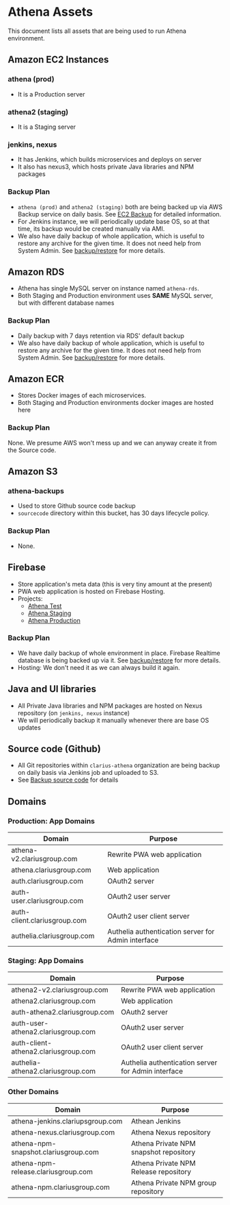 # Athena Assets

This document lists all assets that are being used to run Athena environment.

## Amazon EC2 Instances

### athena (prod)

- It is a Production server

### athena2 (staging)

- It is a Staging server

### jenkins, nexus
- It has Jenkins, which builds microservices and deploys on server
- It also has nexus3, which hosts private Java libraries and NPM packages

### Backup Plan
- `athena (prod)` and `athena2 (staging)` both are being backed up via AWS Backup service on daily basis. See [EC2 Backup](../aws/ec2-backup.md) for detailed information.
- For Jenkins instance, we will periodically update base OS, so at that time, its backup would be created manually via AMI.
- We also have daily backup of whole application, which is useful to restore any archive for the given time. It does not need help from System Admin. See [backup/restore](./backup-restore.md) for more details.

## Amazon RDS
- Athena has single MySQL server on instance named `athena-rds`.
- Both Staging and Production environment uses **SAME** MySQL server, but with different database names

### Backup Plan
- Daily backup with 7 days retention via RDS' default backup
- We also have daily backup of whole application, which is useful to restore any archive for the given time. It does not need help from System Admin. See [backup/restore](./backup-restore.md) for more details.

## Amazon ECR
- Stores Docker images of each microservices.
- Both Staging and Production environments docker images are hosted here

### Backup Plan
None. We presume AWS won't mess up and we can anyway create it from the Source code.

## Amazon S3

### athena-backups
- Used to store Github source code backup
- `sourcecode` directory within this bucket, has 30 days lifecycle policy. 

### Backup Plan
- None.

## Firebase
- Store application's meta data (this is very tiny amount at the present)
- PWA web application is hosted on Firebase Hosting.
- Projects:
    - [Athena Test](https://console.firebase.google.com/u/5/project/athena-test-b48d9/overview)
    - [Athena Staging](https://console.firebase.google.com/u/0/project/athena-staging-a5666/overview)
    - [Athena Production](https://console.firebase.google.com/u/0/project/athena-prod-5fa03/overview)

### Backup Plan
- We have daily backup of whole environment in place. Firebase Realtime database is being backed up via it. See [backup/restore](./backup-restore.md) for more details.
- Hosting: We don't need it as we can always build it again.

## Java and UI libraries
- All Private Java libraries and NPM packages are hosted on Nexus repository (on `jenkins, nexus` instance)
- We will periodically backup it manually whenever there are base OS updates

## Source code (Github)
- All Git repositories within `clarius-athena` organization are being backup on daily basis via Jenkins job and uploaded to S3.
- See [Backup source code](./backup-source-code.md) for details


## Domains

### Production: App Domains
| Domain                       | Purpose                     |
|------------------------------|-----------------------------|
| athena-v2.clariusgroup.com   | Rewrite PWA web application |
| athena.clariusgroup.com      | Web application             |
| auth.clariusgroup.com        | OAuth2 server               |
| auth-user.clariusgroup.com   | OAuth2 user server          |
| auth-client.clariusgroup.com | OAuth2 user client server   |
| authelia.clariusgroup.com | Authelia authentication server for Admin interface   |

### Staging: App Domains
| Domain                               | Purpose                     |
|--------------------------------------|-----------------------------|
| athena2-v2.clariusgroup.com          | Rewrite PWA web application |
| athena2.clariusgroup.com             | Web application             |
| auth-athena2.clariusgroup.com        | OAuth2 server               |
| auth-user-athena2.clariusgroup.com   | OAuth2 user server          |
| auth-client-athena2.clariusgroup.com | OAuth2 user client server   |
| authelia-athena2.clariusgroup.com | Authelia authentication server for Admin interface   |

### Other Domains
| Domain                               | Purpose                                |
|--------------------------------------|----------------------------------------|
| athena-jenkins.clariupsgroup.com     | Athean Jenkins                         |
| athena-nexus.clariusgroup.com        | Athena Nexus repository                |
| athena-npm-snapshot.clariusgroup.com | Athena Private NPM snapshot repository |
| athena-npm-release.clariusgroup.com  | Athena Private NPM Release repository  |
| athena-npm.clariusgroup.com          | Athena Private NPM group repository    |